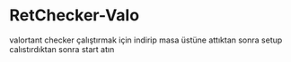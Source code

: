 # RetChecker-Valo
valortant checker
çalıştırmak için indirip masa üstüne attıktan sonra setup calıstırdıktan sonra start atın
